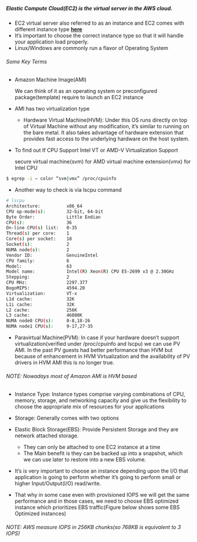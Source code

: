 ##### Elastic Compute Cloud(EC2) is the virtual server in the AWS cloud.

* EC2 virtual server also referred to as an instance and EC2 comes with different instance type [**here**](https://aws.amazon.com/ec2/instance-types)
* It’s important to choose the correct instance type so that it will handle your application load properly.
* Linux/Windows are commonly run a flavor of Operating System

###### Some Key Terms

* Amazon Machine Image(AMI)

    We can think of it as an operating system or preconfigured package(template) require to launch an EC2 instance

* AMI has two virtualization type

    * Hardware Virtual Machine(HVM): Under this OS runs directly on top of Virtual Machine without any modification, it’s similar to running on the bare metal. It also takes advantage of hardware extension that provides fast access to the underlying hardware on the host system.


* To find out If CPU Support Intel VT or AMD-V Virtualization Support

    secure virtual machine(svm) for AMD
    virtual machine extension(vmx) for Intel CPU

```sh
$ egrep -i — color “svm|vmx” /proc/cpuinfo
```

* Another way to check is via lscpu command

```sh
# lscpu
Architecture:          x86_64
CPU op-mode(s):        32-bit, 64-bit
Byte Order:            Little Endian
CPU(s):                36
On-line CPU(s) list:   0-35
Thread(s) per core:    1
Core(s) per socket:    18
Socket(s):             2
NUMA node(s):          2
Vendor ID:             GenuineIntel
CPU family:            6
Model:                 63
Model name:            Intel(R) Xeon(R) CPU E5-2699 v3 @ 2.30GHz
Stepping:              2
CPU MHz:               2297.377
BogoMIPS:              4594.20
Virtualization:        VT-x
L1d cache:             32K
L1i cache:             32K
L2 cache:              256K
L3 cache:              46080K
NUMA node0 CPU(s):     0-8,18-26
NUMA node1 CPU(s):     9-17,27-35
```

* Paravirtual Machine(PVM): In case if your hardware doesn’t support virtualization(verified under /proc/cpuinfo and lscpu) we can use PV AMI. In the past PV guests had better performance than HVM but because of enhancement in HVM Virtualization and the availability of PV drivers in HVM AMI this is no longer true.

###### NOTE: Nowadays most of Amazon AMI is HVM based

* Instance Type: Instance types comprise varying combinations of CPU, memory, storage, and networking capacity and give us the flexibility to choose the appropriate mix of resources for your applications
* Storage: Generally comes with two options

* Elastic Block Storage(EBS): Provide Persistent Storage and they are network attached storage.
    * They can only be attached to one EC2 instance at a time
    * The Main benefit is they can be backed up into a snapshot, which we can use later to restore into a new EBS volume.

* It’s is very important to choose an instance depending upon the I/O that application is going to perform whether it’s going to perform small or higher Input/Output(I/O) read/write.

* That why in some case even with provisioned IOPS we will get the same performance and in those cases, we need to choose EBS optimized instance which prioritizes EBS traffic(Figure below shows some EBS Optimized instances)

###### NOTE: AWS measure IOPS in 256KB chunks(so 768KB is equivalent to 3 IOPS)

